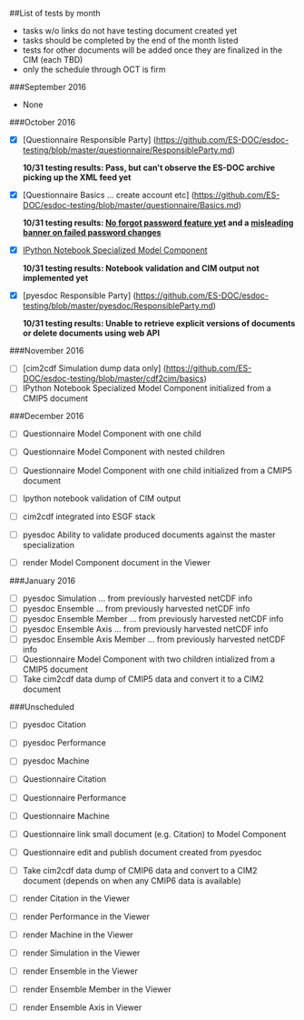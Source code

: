 ##List of tests by month
* tasks w/o links do not have testing document created yet
* tasks should be completed by the end of the month listed
* tests for other documents will be added once they are finalized in the CIM (each TBD)
* only the schedule through OCT is firm

###September 2016
 * None
  
###October 2016
  - [x] [Questionnaire Responsible Party] (https://github.com/ES-DOC/esdoc-testing/blob/master/questionnaire/ResponsibleParty.md)
  
    **10/31 testing results: Pass, but can't observe the ES-DOC archive picking up the XML feed yet**
  - [x] [Questionnaire Basics ... create account etc] (https://github.com/ES-DOC/esdoc-testing/blob/master/questionnaire/Basics.md)
  
    **10/31 testing results: [No forgot password feature yet](https://github.com/ES-DOC/esdoc-questionnaire/issues/500) and a [misleading banner on failed password changes](https://github.com/ES-DOC/esdoc-questionnaire/issues/501)**
  - [x] [IPython Notebook Specialized Model Component](https://github.com/ES-DOC/esdoc-testing/blob/master/notebook/ModelWithoutCMIP5.md)
  
    **10/31 testing results: Notebook validation and CIM output not implemented yet**
 
  - [x] [pyesdoc Responsible Party] (https://github.com/ES-DOC/esdoc-testing/blob/master/pyesdoc/ResponsibleParty.md)
  
    **10/31 testing results: Unable to retrieve explicit versions of documents or delete documents using web API**
 
###November 2016
 - [ ] [cim2cdf Simulation dump data only] (https://github.com/ES-DOC/esdoc-testing/blob/master/cdf2cim/basics)
 - [ ] IPython Notebook Specialized Model Component initialized from a CMIP5 document
  
###December 2016
  - [ ] Questionnaire Model Component with one child
  - [ ] Questionnaire Model Component with nested children 
  - [ ] Questionnaire Model Component with one child initialized from a CMIP5 document
  - [ ] Ipython notebook validation of CIM output
  - [ ] cim2cdf integrated into ESGF stack
  - [ ] pyesdoc Ability to validate produced documents against the master specialization
  - [ ] render Model Component document in the Viewer
  
  
###January 2016
  - [ ] pyesdoc Simulation ... from previously harvested netCDF info
  - [ ] pyesdoc Ensemble ... from previously harvested netCDF info
  - [ ] pyesdoc Ensemble Member ... from previously harvested netCDF info
  - [ ] pyesdoc Ensemble Axis ... from previously harvested netCDF info
  - [ ] pyesdoc Ensemble Axis Member ... from previously harvested netCDF info
  - [ ] Questionnaire Model Component with two children intialized from a CMIP5 document
  - [ ] Take cim2cdf data dump of CMIP5 data and convert it to a CIM2 document
  
###Unscheduled
  - [ ] pyesdoc Citation
  - [ ] pyesdoc Performance
  - [ ] pyesdoc Machine
  - [ ] Questionnaire Citation
  - [ ] Questionnaire Performance
  - [ ] Questionnaire Machine
  - [ ] Questionnaire link small document (e.g. Citation) to Model Component
  - [ ] Questionnaire edit and publish document created from pyesdoc
  - [ ] Take cim2cdf data dump of CMIP6 data and convert to a CIM2 document (depends on when any CMIP6 data is available)
  
  - [ ] render Citation in the Viewer
  - [ ] render Performance in the Viewer
  - [ ] render Machine in the Viewer
  - [ ] render Simulation in the Viewer
  - [ ] render Ensemble in the Viewer
  - [ ] render Ensemble Member in the Viewer
  - [ ] render Ensemble Axis in Viewer

